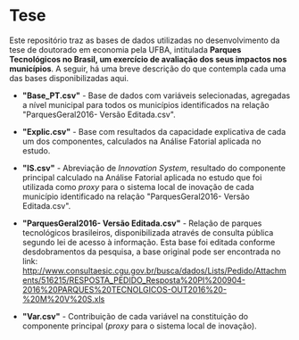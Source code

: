 # Tese

Este repositório traz as bases de dados utilizadas no desenvolvimento da tese de doutorado em economia pela UFBA, intitulada **Parques Tecnológicos no Brasil, um exercício de avaliação dos seus impactos nos municípios**.
A seguir, há uma breve descrição do que contempla cada uma das bases disponibilizadas aqui.

* **"Base_PT.csv"** - Base de dados com variáveis selecionadas, agregadas a nível municipal para todos os municípios identificados na relação "ParquesGeral2016- Versão Editada.csv".

* **"Explic.csv"** - Base com resultados da capacidade explicativa de cada um dos componentes, calculados na Análise Fatorial aplicada no estudo.

* **"IS.csv"** - Abreviação de *Innovation System*, resultado do componente principal calculado na Análise Fatorial aplicada no estudo que foi utilizada como *proxy* para o sistema local de inovação de cada município identificado na relação "ParquesGeral2016- Versão Editada.csv".

* **"ParquesGeral2016- Versão Editada.csv"** - Relação de parques tecnológicos brasileiros, disponibilizada através de consulta pública segundo lei de acesso à informação. Esta base foi editada conforme desdobramentos da pesquisa, a base original pode ser encontrada no link:  http://www.consultaesic.cgu.gov.br/busca/dados/Lists/Pedido/Attachments/516215/RESPOSTA_PEDIDO_Resposta%20PI%200904-2016%20PARQUES%20TECNOLGICOS-OUT2016%20-%20M%20V%20S.xls

* **"Var.csv"** - Contribuição de cada variável na constituição do componente principal (*proxy* para o sistema local de inovação).
